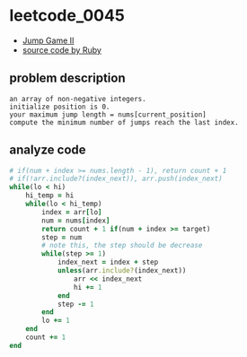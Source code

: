 # leetcode_0045

- [Jump Game II](https://leetcode.com/problems/jump-game-ii/)
- [source code by Ruby](leetcode_0045.rb)

## problem description

```
an array of non-negative integers.
initialize position is 0.
your maximum jump length = nums[current_position]
compute the minimum number of jumps reach the last index.
```

## analyze code

```ruby
# if(num + index >= nums.length - 1), return count + 1
# if(!arr.include?(index_next)), arr.push(index_next)
while(lo < hi)
    hi_temp = hi
    while(lo < hi_temp)
        index = arr[lo]
        num = nums[index]
        return count + 1 if(num + index >= target)
        step = num
        # note this, the step should be decrease
        while(step >= 1)
            index_next = index + step
            unless(arr.include?(index_next))
                arr << index_next
                hi += 1
            end
            step -= 1
        end
        lo += 1
    end
    count += 1
end
```
